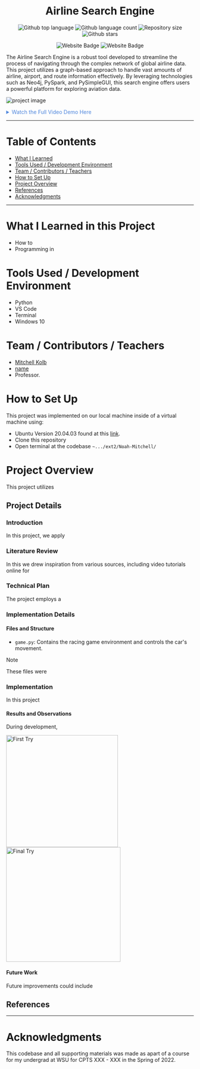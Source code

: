 
<h1 align="center">Airline Search Engine</h1>

<p align="center">
  <img alt="Github top language" src="https://img.shields.io/github/languages/top/mitchellkolb/airline-search-engine?color=56BEB8">

  <img alt="Github language count" src="https://img.shields.io/github/languages/count/mitchellkolb/airline-search-engine?color=56BEB8">

  <img alt="Repository size" src="https://img.shields.io/github/repo-size/mitchellkolb/airline-search-engine?color=56BEB8">

  <img alt="Github stars" src="https://img.shields.io/github/stars/mitchellkolb/airline-search-engine?color=56BEB8" />
</p>

<p align="center">
<img
    src="https://img.shields.io/badge/Python-3776AB?style=for-the-badge&logo=Python&logoColor=white"
    alt="Website Badge" />
<img
    src="https://img.shields.io/badge/Windows-0078D6?style=for-the-badge&logo=Windows 10&logoColor=white"
    alt="Website Badge" />
</p>

The Airline Search Engine is a robust tool developed to streamline the process of navigating through the complex network of global airline data. This project utilizes a graph-based approach to handle vast amounts of airline, airport, and route information effectively. By leveraging technologies such as Neo4j, PySpark, and PySimpleGUI, this search engine offers users a powerful platform for exploring aviation data.

![project image](resources/airline-gif.gif)

<details>
<summary style="color:#5087dd">Watch the Full Video Demo Here</summary>

[![Full Video Demo Here](https://img.youtube.com/vi/pwpE3nvtbv4/0.jpg)](https://www.youtube.com/watch?v=pwpE3nvtbv4)

</details>

---


# Table of Contents
- [What I Learned](#what-i-learned-in-this-project)
- [Tools Used / Development Environment](#tools-used--development-environment)
- [Team / Contributors / Teachers](#team--contributors--teachers)
- [How to Set Up](#how-to-set-up)
- [Project Overview](#project-overview)
- [References](#references)
- [Acknowledgments](#acknowledgments)

---

# What I Learned in this Project
- How to
- Programming in 



# Tools Used / Development Environment
- Python
- VS Code
- Terminal
- Windows 10





# Team / Contributors / Teachers
- [Mitchell Kolb](https://github.com/mitchellkolb)
- [name]()
- Professor. 





# How to Set Up
This project was implemented on our local machine inside of a virtual machine using:
- Ubuntu Version 20.04.03 found at this [link](http://lt.releases.ubuntu.com/20.04.3/).
- Clone this repository 
- Open terminal at the codebase `~.../ext2/Noah-Mitchell/`





# Project Overview
This project utilizes 



## Project Details

### Introduction
In this project, we apply 


### Literature Review
In this we drew inspiration from various sources, including video tutorials online for 


### Technical Plan
The project employs a 


### Implementation Details

#### Files and Structure
- `game.py`: Contains the racing game environment and controls the car's movement.
> [!NOTE]
> These files were 


### Implementation
In this project

#### Results and Observations
During development,
<p float="left">
  <img src="resources/image1.png" alt="First Try" width="300" />
  <img src="resources/image2.png" alt="Final Try" width="307" />
</p>

#### Future Work
Future improvements could include



## References



--- 
# Acknowledgments
This codebase and all supporting materials was made as apart of a course for my undergrad at WSU for CPTS XXX - XXX in the Spring of 2022. 

